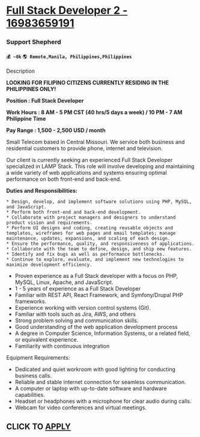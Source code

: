 # [Full Stack Developer 2 - 16983659191](https://www.remotewlb.com/apply/full-stack-developer-2-16983659191)  
### Support Shepherd  
#### `💰 ~0k` `🌎 Remote,Manila, Philippines,Philippines`  

Description

**LOOKING FOR FILIPINO CITIZENS CURRENTLY RESIDING IN THE PHILIPPINES ONLY!**

 **Position : Full Stack Developer**

 **Work Hours : 8 AM - 5 PM CST (40 hrs/5 days a week) / 10 PM - 7 AM Philippine Time**

 **Pay Range : 1,500 - 2,500 USD / month**

Small Telecom based in Central Missouri. We service both business and residential customers to provide phone, internet and television.

Our client is currently seeking an experienced Full Stack Developer specialized in LAMP Stack. This role will involve developing and maintaining a wide variety of web applications and systems ensuring optimal performance on both front-end and back-end.

 **Duties and Responsibilities:**

    * Design, develop, and implement software solutions using PHP, MySQL, and JavaScript.
    * Perform both front-end and back-end development.
    * Collaborate with project managers and designers to understand product vision and requirements.
    * Perform UI designs and coding, creating reusable objects and templates, wireframes for web pages and email templates; manage maintenance, updates, expansions, and scaling of each design.
    * Ensure the performance, quality, and responsiveness of applications.
    * Collaborate with the team to define, design, and ship new features.
    * Identify and fix bugs as well as performance bottlenecks.
    * Continue to explore, evaluate, and implement new technologies to maximize development efficiency.

  * Proven experience as a Full Stack developer with a focus on PHP, MySQL, Linux, Apache, and JavaScript.
  * 1 - 5 years of experience as a Full Stack Developer
  * Familiar with REST API, React Framework, and Symfony/Drupal PHP frameworks.
  * Experience working with version control systems (Git).
  * Familiar with tools such as Jira, AWS, and others
  * Strong problem solving and communication skills.
  * Good understanding of the web application development process
  * A degree in Computer Science, Information Systems, or a related field, or equivalent experience.
  * Familiarity with continuous integration

  
  

Equipment Requirements:

  * Dedicated and quiet workroom with good lighting for conducting business calls.
  * Reliable and stable internet connection for seamless communication. 
  * A computer or laptop with up-to-date software and hardware capabilities.
  * Headset or headphones with a microphone for clear audio during calls.
  * Webcam for video conferences and virtual meetings.

  
## CLICK TO [APPLY](https://www.remotewlb.com/apply/full-stack-developer-2-16983659191)

